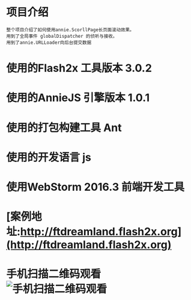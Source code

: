 # 项目介绍
    整个项目介绍了如何使用annie.ScorllPage长页面滚动效果。
    用到了全局事件 globalDispatcher 的侦听与接收。
    用到了annie.URLLoader向后台提交数据
# 使用的Flash2x 工具版本 3.0.2
# 使用的AnnieJS 引擎版本 1.0.1
# 使用的打包构建工具 Ant
# 使用的开发语言 js
# 使用WebStorm 2016.3 前端开发工具
# [案例地址:http://ftdreamland.flash2x.org](http://ftdreamland.flash2x.org)
# 手机扫描二维码观看![手机扫描二维码观看](http://web.flash2x.org/Public/qr/ftdreamland.png)